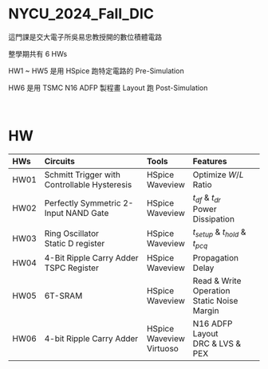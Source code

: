 NYCU_2024_Fall_DIC
===
這門課是交大電子所吳易忠教授開的數位積體電路

整學期共有 6 HWs

HW1 ~ HW5 是用 HSpice 跑特定電路的 Pre-Simulation

HW6 是用 TSMC N16 ADFP 製程畫 Layout 跑 Post-Simulation

&emsp;

HW
===
|HWs|Circuits|Tools|Features|
|:---|:---|:---|:---|
|HW01|Schmitt Trigger with Controllable Hysteresis |HSpice <br> Waveview|Optimize $W/L$ Ratio|
|HW02|Perfectly Symmetric 2-Input NAND Gate|HSpice <br> Waveview|$t_{df}$ & $t_{dr}$ <br> Power Dissipation|
|HW03|Ring Oscillator <br> Static D register|HSpice <br> Waveview|$t_{setup}$ & $t_{hold}$ & $t_{pcq}$|
|HW04|4-Bit Ripple Carry Adder <br> TSPC Register|HSpice <br> Waveview|Propagation Delay|
|HW05|6T-SRAM|HSpice <br> Waveview|Read & Write Operation <br> Static Noise Margin|
|HW06|4-bit Ripple Carry Adder|HSpice <br> Waveview <br> Virtuoso|N16 ADFP <br> Layout <br> DRC & LVS & PEX|
